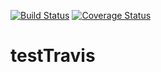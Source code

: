 [![Build Status](https://travis-ci.org/sharkdevs/testTravis.svg?branch=develop)](https://travis-ci.org/sharkdevs/testTravis)
[![Coverage Status](https://coveralls.io/repos/github/sharkdevs/testTravis/badge.svg?branch=develop)](https://coveralls.io/github/sharkdevs/testTravis?branch=develop)
# testTravis
